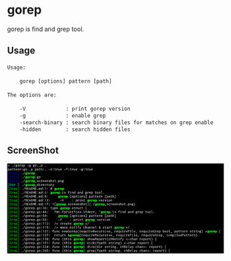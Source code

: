# gorep
gorep is find and grep tool.

## Usage
```
Usage:

    gorep [options] pattern [path]

The options are:

    -V             : print gorep version
    -g             : enable grep
    -search-binary : search binary files for matches on grep enable
    -hidden        : search hidden files
```

## ScreenShot
![gorep screenshot](./gorep_screenshot.png)

